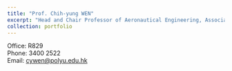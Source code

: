 ```yaml
---
title: "Prof. Chih-yung WEN"
excerpt: "Head and Chair Professor of Aeronautical Engineering, Associate Director of Research Institute for Sports Science and Technology<br/><img src='https://mapei319.github.io/Polyu_RCUAS.github.io/images/Chih-yung-WEN.png'>"
collection: portfolio
---
```


Office: R829<br/>Phone: 3400 2522<br/>Email: cywen@polyu.edu.hk
